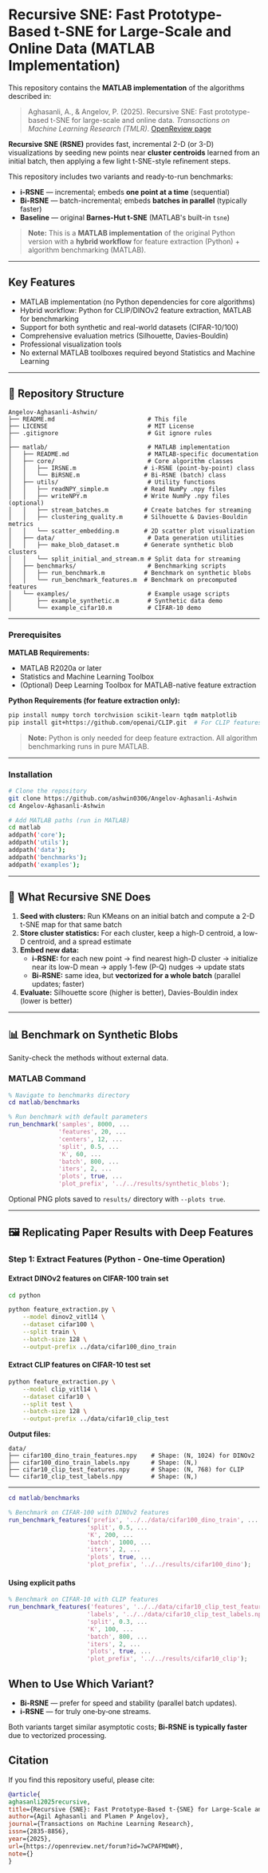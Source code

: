 # Recursive SNE: Fast Prototype-Based t-SNE for Large-Scale and Online Data (MATLAB Implementation)

This repository contains the **MATLAB implementation** of the algorithms described in:

> Aghasanli, A., & Angelov, P. (2025). Recursive SNE: Fast prototype-based t-SNE for large-scale and online data. *Transactions on Machine Learning Research (TMLR)*. [OpenReview page](https://openreview.net/forum?id=7wCPAFMDWM)

**Recursive SNE (RSNE)** provides fast, incremental 2-D (or 3-D) visualizations by seeding new points near **cluster centroids** learned from an initial batch, then applying a few light t-SNE-style refinement steps.

This repository includes two variants and ready-to-run benchmarks:

- **i-RSNE** — incremental; embeds **one point at a time** (sequential)
- **Bi-RSNE** — batch-incremental; embeds **batches in parallel** (typically faster)
- **Baseline** — original **Barnes-Hut t-SNE** (MATLAB's built-in `tsne`)

> **Note:** This is a **MATLAB implementation** of the original Python version with a **hybrid workflow** for feature extraction (Python) + algorithm benchmarking (MATLAB).

---

## Key Features

- MATLAB implementation (no Python dependencies for core algorithms)
- Hybrid workflow: Python for CLIP/DINOv2 feature extraction, MATLAB for benchmarking
- Support for both synthetic and real-world datasets (CIFAR-10/100)
- Comprehensive evaluation metrics (Silhouette, Davies-Bouldin)
- Professional visualization tools
- No external MATLAB toolboxes required beyond Statistics and Machine Learning

---

## 📂 Repository Structure
```
Angelov-Aghasanli-Ashwin/
├── README.md                          # This file
├── LICENSE                            # MIT License
├── .gitignore                         # Git ignore rules
│
├── matlab/                            # MATLAB implementation
│   ├── README.md                      # MATLAB-specific documentation
│   ├── core/                          # Core algorithm classes
│   │   ├── IRSNE.m                   # i-RSNE (point-by-point) class
│   │   └── BiRSNE.m                  # Bi-RSNE (batch) class
│   ├── utils/                         # Utility functions
│   │   ├── readNPY_simple.m          # Read NumPy .npy files
│   │   ├── writeNPY.m                # Write NumPy .npy files (optional)
│   │   ├── stream_batches.m          # Create batches for streaming
│   │   ├── clustering_quality.m      # Silhouette & Davies-Bouldin metrics
│   │   └── scatter_embedding.m       # 2D scatter plot visualization
│   ├── data/                          # Data generation utilities
│   │   ├── make_blob_dataset.m       # Generate synthetic blob clusters
│   │   └── split_initial_and_stream.m # Split data for streaming
│   ├── benchmarks/                    # Benchmarking scripts
│   │   ├── run_benchmark.m           # Benchmark on synthetic blobs
│   │   └── run_benchmark_features.m  # Benchmark on precomputed features
│   └── examples/                      # Example usage scripts
│       ├── example_synthetic.m        # Synthetic data demo
│       └── example_cifar10.m          # CIFAR-10 demo
```

---

### Prerequisites

**MATLAB Requirements:**
- MATLAB R2020a or later
- Statistics and Machine Learning Toolbox
- (Optional) Deep Learning Toolbox for MATLAB-native feature extraction

**Python Requirements (for feature extraction only):**
```bash
pip install numpy torch torchvision scikit-learn tqdm matplotlib
pip install git+https://github.com/openai/CLIP.git  # For CLIP features
```

> **Note:** Python is only needed for deep feature extraction. All algorithm benchmarking runs in pure MATLAB.

---

### Installation
```bash
# Clone the repository
git clone https://github.com/ashwin0306/Angelov-Aghasanli-Ashwin
cd Angelov-Aghasanli-Ashwin

# Add MATLAB paths (run in MATLAB)
cd matlab
addpath('core');
addpath('utils');
addpath('data');
addpath('benchmarks');
addpath('examples');
```

---

## 🎲 What Recursive SNE Does

1. **Seed with clusters:** Run KMeans on an initial batch and compute a 2-D t-SNE map for that same batch
2. **Store cluster statistics:** For each cluster, keep a high-D centroid, a low-D centroid, and a spread estimate
3. **Embed new data:**
   - **i-RSNE:** for each new point → find nearest high-D cluster → initialize near its low-D mean → apply 1-few (P-Q) nudges → update stats
   - **Bi-RSNE:** same idea, but **vectorized for a whole batch** (parallel updates; faster)
4. **Evaluate:** Silhouette score (higher is better), Davies-Bouldin index (lower is better)

---

## 📊 Benchmark on Synthetic Blobs

Sanity-check the methods without external data.

### MATLAB Command
```matlab
% Navigate to benchmarks directory
cd matlab/benchmarks

% Run benchmark with default parameters
run_benchmark('samples', 8000, ...
              'features', 20, ...
              'centers', 12, ...
              'split', 0.5, ...
              'K', 60, ...
              'batch', 800, ...
              'iters', 2, ...
              'plots', true, ...
              'plot_prefix', '../../results/synthetic_blobs');
```

Optional PNG plots saved to `results/` directory with `--plots true`.

---

## 🖼️ Replicating Paper Results with Deep Features

### Step 1: Extract Features (Python - One-time Operation)

#### Extract DINOv2 features on CIFAR-100 train set
```bash
cd python

python feature_extraction.py \
    --model dinov2_vitl14 \
    --dataset cifar100 \
    --split train \
    --batch-size 128 \
    --output-prefix ../data/cifar100_dino_train
```

#### Extract CLIP features on CIFAR-10 test set
```bash
python feature_extraction.py \
    --model clip_vitl14 \
    --dataset cifar10 \
    --split test \
    --batch-size 128 \
    --output-prefix ../data/cifar10_clip_test
```

**Output files:**
```
data/
├── cifar100_dino_train_features.npy    # Shape: (N, 1024) for DINOv2
├── cifar100_dino_train_labels.npy      # Shape: (N,)
├── cifar10_clip_test_features.npy      # Shape: (N, 768) for CLIP
└── cifar10_clip_test_labels.npy        # Shape: (N,)
```

---

```matlab
cd matlab/benchmarks

% Benchmark on CIFAR-100 with DINOv2 features
run_benchmark_features('prefix', '../../data/cifar100_dino_train', ...
                      'split', 0.5, ...
                      'K', 200, ...
                      'batch', 1000, ...
                      'iters', 2, ...
                      'plots', true, ...
                      'plot_prefix', '../../results/cifar100_dino');
```

#### Using explicit paths
```matlab
% Benchmark on CIFAR-10 with CLIP features
run_benchmark_features('features', '../../data/cifar10_clip_test_features.npy', ...
                      'labels', '../../data/cifar10_clip_test_labels.npy', ...
                      'split', 0.3, ...
                      'K', 100, ...
                      'batch', 800, ...
                      'iters', 2, ...
                      'plots', true, ...
                      'plot_prefix', '../../results/cifar10_clip');
```
## When to Use Which Variant?

- **Bi‑RSNE** — prefer for speed and stability (parallel batch updates).  
- **i‑RSNE** — for truly one‑by‑one streams.
  
Both variants target similar asymptotic costs; **Bi-RSNE is typically faster** due to vectorized processing.

## Citation

If you find this repository useful, please cite:

```bibtex
@article{
aghasanli2025recursive,
title={Recursive {SNE}: Fast Prototype-Based t-{SNE} for Large-Scale and Online Data},
author={Agil Aghasanli and Plamen P Angelov},
journal={Transactions on Machine Learning Research},
issn={2835-8856},
year={2025},
url={https://openreview.net/forum?id=7wCPAFMDWM},
note={}
}

